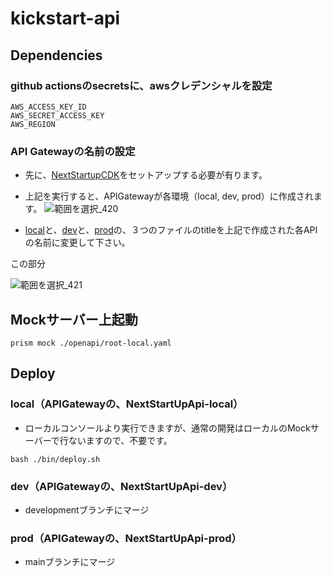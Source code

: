 # kickstart-api

## Dependencies

### github actionsのsecretsに、awsクレデンシャルを設定
```
AWS_ACCESS_KEY_ID
AWS_SECRET_ACCESS_KEY
AWS_REGION
```

### API Gatewayの名前の設定
- 先に、[NextStartupCDK](http://https://github.com/yokohama/next-startup-cdk)をセットアップする必要が有ります。
- 上記を実行すると、APIGatewayが各環境（local, dev, prod）に作成されます。
![範囲を選択_420](https://user-images.githubusercontent.com/1023421/190696565-39b529a0-ba65-4c31-aec1-b2dd4d00ef4a.png)

- [local](https://github.com/yokohama/next-startup-mock/blob/development/openapi/root-local.yaml)と、[dev](https://github.com/yokohama/next-startup-mock/blob/development/openapi/root-dev.yaml)と、[prod](https://github.com/yokohama/next-startup-mock/blob/development/openapi/root-prod.yaml)の、３つのファイルのtitleを上記で作成された各APIの名前に変更して下さい。

この部分

![範囲を選択_421](https://user-images.githubusercontent.com/1023421/190698563-bd7edd50-ef62-4342-8c5c-f257ce8525c9.png)


## Mockサーバー上起動
```
prism mock ./openapi/root-local.yaml
```

## Deploy

### local（APIGatewayの、NextStartUpApi-local）
- ローカルコンソールより実行できますが、通常の開発はローカルのMockサーバーで行ないますので、不要です。
```
bash ./bin/deploy.sh
```

### dev（APIGatewayの、NextStartUpApi-dev）
- developmentブランチにマージ

### prod（APIGatewayの、NextStartUpApi-prod）
- mainブランチにマージ
